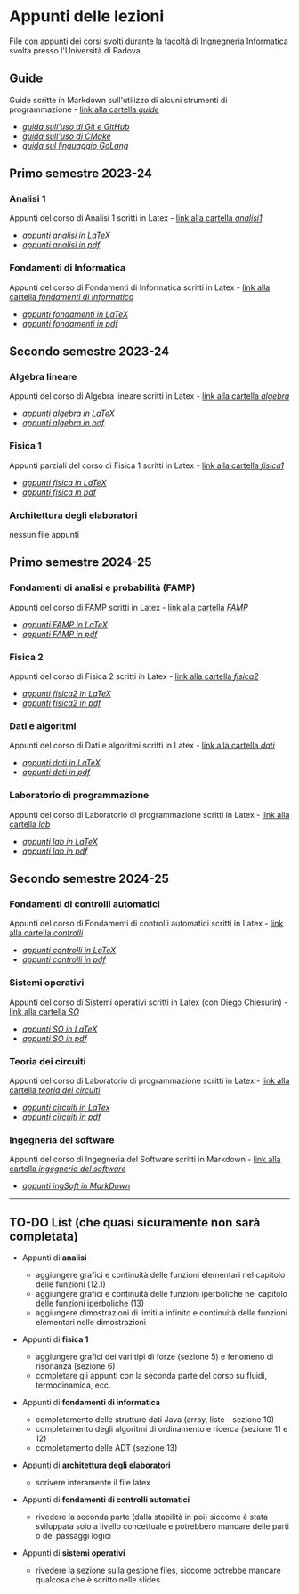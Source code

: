 # Appunti delle lezioni
File con appunti dei corsi svolti durante la facoltà di Ingnegneria Informatica svolta presso l'Università di Padova

## Guide
Guide scritte in Markdown sull'utilizzo di alcuni strumenti di programmazione - [link alla cartella _guide_](guide/)
- [_guida sull'uso di Git e GitHub_](guide/git.md)
- [_guida sull'uso di CMake_](guide/cmake.md)
- [_guida sul linguaggio GoLang_](guide/golang.md)

## Primo semestre 2023-24
### Analisi 1
Appunti del corso di Analisi 1 scritti in Latex - [link alla cartella _analisi1_](23-24_analisi%201/)
* [_appunti analisi in LaTeX_](23-24_analisi%201/analisi1.tex)
* [_appunti analisi in pdf_](23-24_analisi%201/analisi1.pdf)

### Fondamenti di Informatica
Appunti del corso di Fondamenti di Informatica scritti in Latex - [link alla cartella _fondamenti di informatica_](23-24_fondamenti%20di%20informatica/)
* [_appunti fondamenti in LaTeX_](23-24_fondamenti%20di%20informatica/fondamenti.tex)
* [_appunti fondamenti in pdf_](23-24_fondamenti%20di%20informatica/fondamenti.pdf)

## Secondo semestre 2023-24
### Algebra lineare
Appunti del corso di Algebra lineare scritti in Latex - [link alla cartella _algebra_](23-24_algebra/)
* [_appunti algebra in LaTeX_](23-24_algebra/algebra.tex)
* [_appunti algebra in pdf_](23-24_algebra/algebra.pdf)

### Fisica 1
Appunti parziali del corso di Fisica 1 scritti in Latex - [link alla cartella _fisica1_](23-24_fisica%201/)
* [_appunti fisica in LaTeX_](23-24_fisica%201/fisica1.tex)
* [_appunti fisica in pdf_](23-24_fisica%201/fisica1.pdf)

### Architettura degli elaboratori
nessun file appunti

## Primo semestre 2024-25
### Fondamenti di analisi e probabilità (FAMP)
Appunti del corso di FAMP scritti in Latex - [link alla cartella _FAMP_](24-25_fondamenti%20di%20analisi%20e%20probabilità/)
* [_appunti FAMP in LaTeX_](24-25_fondamenti%20di%20analisi%20e%20probabilità/famp.tex)
* [_appunti FAMP in pdf_](24-25_fondamenti%20di%20analisi%20e%20probabilità/famp.pdf)

### Fisica 2
Appunti del corso di Fisica 2 scritti in Latex - [link alla cartella _fisica2_](24-25_fisica%202/)
* [_appunti fisica2 in LaTeX_](24-25_fisica%202/fisica2.tex)
* [_appunti fisica2 in pdf_](24-25_fisica%202/fisica2.pdf)

### Dati e algoritmi
Appunti del corso di Dati e algoritmi scritti in Latex - [link alla cartella _dati_](24-25_dati%20e%20algoritmi)
* [_appunti dati in LaTeX_](24-25_dati%20e%20algoritmi/dati.tex)
* [_appunti dati in pdf_](24-25_dati%20e%20algoritmi/dati.pdf)

### Laboratorio di programmazione
Appunti del corso di Laboratorio di programmazione scritti in Latex - [link alla cartella _lab_](24-25_laboratorio%20di%20programmazione)
* [_appunti lab in LaTeX_](24-25_laboratorio%20di%20programmazione/lab.tex)
* [_appunti lab in pdf_](24-25_laboratorio%20di%20programmazione/lab.pdf)

## Secondo semestre 2024-25
### Fondamenti di controlli automatici
Appunti del corso di Fondamenti di controlli automatici scritti in Latex - [link alla cartella _controlli_](24-25_fondamenti%20di%20controlli%20automatici)
* [_appunti controlli in LaTeX_](24-25_fondamenti%20di%20controlli%20automatici/controlli.tex)
* [_appunti controlli in pdf_](24-25_fondamenti%20di%20controlli%20automatici/controlli.pdf)

### Sistemi operativi
Appunti del corso di Sistemi operativi scritti in Latex (con Diego Chiesurin) - [link alla cartella _SO_](24-25_sistemi%20operativi)
* [_appunti SO in LaTeX_](24-25_sistemi%20operativi/sistemi_operativi.tex)
* [_appunti SO in pdf_](24-25_sistemi%20operativi/sistemi_operativi.pdf)

### Teoria dei circuiti
Appunti del corso di Laboratorio di programmazione scritti in Latex - [link alla cartella _teoria dei circuiti_](24-25_teoria%20dei%20circuiti)
* [_appunti circuiti in LaTex_](24-25_teoria%20dei%20circuiti/circuiti.tex)
* [_appunti circuiti in pdf_](24-25_teoria%20dei%20circuiti/circuiti.pdf)

### Ingegneria del software
Appunti del corso di Ingegneria del Software scritti in Markdown - [link alla cartella _ingegneria del software_](24-25_ingegneria%20del%20software)
* [_appunti ingSoft in MarkDown_](24-25_ingegneria%20del%20software/ing_soft.md)

---

## TO-DO List (che quasi sicuramente non sarà completata)
* Appunti di **analisi**
  * aggiungere grafici e continuità delle funzioni elementari nel capitolo delle funzioni (12.1)
  * aggiungere grafici e continuità delle funzioni iperboliche nel capitolo delle funzioni iperboliche (13)
  * aggiungere dimostrazioni di limiti a infinito e continuità delle funzioni elementari nelle dimostrazioni

* Appunti di **fisica 1**
  * aggiungere grafici dei vari tipi di forze (sezione 5) e fenomeno di risonanza (sezione 6)
  * completare gli appunti con la seconda parte del corso su fluidi, termodinamica, ecc.

* Appunti di **fondamenti di informatica**
  * completamento delle strutture dati Java (array, liste - sezione 10)
  * completamento degli algoritmi di ordinamento e ricerca (sezione 11 e 12)
  * completamento delle ADT  (sezione 13)

* Appunti di **architettura degli elaboratori**
  * scrivere interamente il file latex

* Appunti di **fondamenti di controlli automatici**
  * rivedere la seconda parte (dalla stabilità in poi) siccome è stata sviluppata solo a livello concettuale e potrebbero mancare delle parti o dei passaggi logici

* Appunti di **sistemi operativi**
  * rivedere la sezione sulla gestione files, siccome potrebbe mancare qualcosa che è scritto nelle slides
